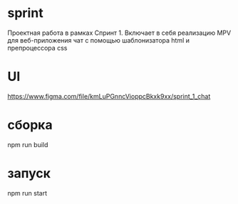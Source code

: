 # sprint
Проектная работа в рамках Спринт 1. Включает в себя реализацию MPV для веб-приложения чат с помощью шаблонизатора html и препроцессора css
# UI
https://www.figma.com/file/kmLuPGnncVioppcBkxk9xx/sprint_1_chat
# сборка
npm run build 
# запуск
npm run start
